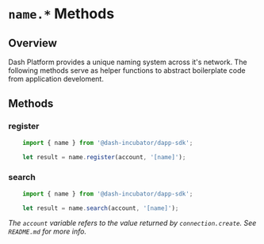 # `name.*` Methods

## Overview

Dash Platform provides a unique naming system across it's network. The following methods serve as helper functions to abstract boilerplate code from application develoment.

## Methods

### register
```js
    import { name } from '@dash-incubator/dapp-sdk';

    let result = name.register(account, '[name]');
```

### search
```js
    import { name } from '@dash-incubator/dapp-sdk';

    let result = name.search(account, '[name]');
```

*The `account` variable refers to the value returned by `connection.create`. See `README.md` for more info.*